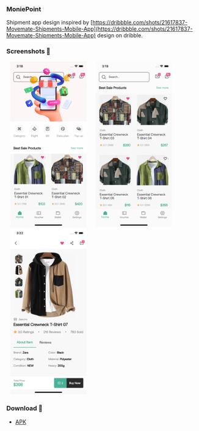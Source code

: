 ### MoniePoint

Shipment app design inspired
by [https://dribbble.com/shots/21617837-Movemate-Shipments-Mobile-App](https://dribbble.com/shots/21617837-Movemate-Shipments-Mobile-App)
design on dribble.

### Screenshots 🌈

<p>
    <img src="/preview/s1.png" width="200px" hspace="10"/>
    <img src="/preview/s2.png" width="200px" hspace="10"/>
    <img src="/preview/s3.png" width="200px" hspace="10"/>
</p>

### Download 📱

- [APK](https://github.com/Iamstanlee/monie_point/releases/download/v1.0.0/monie_point.apk)
